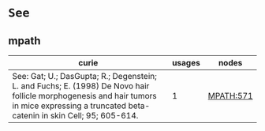 # `See`

## mpath

| curie                                                                                                                                                                                      |   usages | nodes                                         |
|--------------------------------------------------------------------------------------------------------------------------------------------------------------------------------------------|----------|-----------------------------------------------|
| See: Gat; U.; DasGupta; R.; Degenstein; L. and Fuchs; E. (1998) De Novo hair follicle morphogenesis and hair tumors in mice expressing a truncated beta-catenin in skin Cell; 95; 605-614. |        1 | [MPATH:571](https://bioregistry.io/MPATH:571) |

